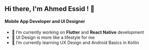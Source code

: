 <h2>Hi there, I'm Ahmed Essid ! 👋</h2>
<h4>Mobile App Developer and UI Designer</h4>
<ul>
<li>🎯 I’m currently working on <b>Flutter</b> and <b>React Native</b> development
<li>🎨 UI Design is more like a lifestyle for me
<li>🌱 I’m currently learning UX Design and Android Basics in Kotlin
</ul>
